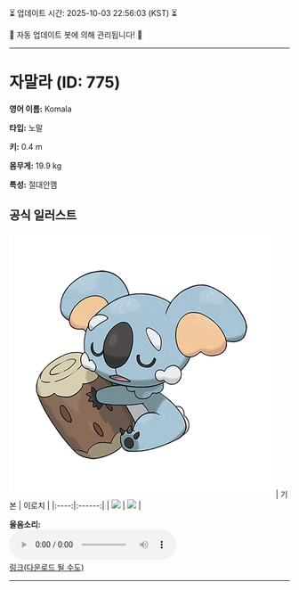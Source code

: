 
⏳ 업데이트 시간: 2025-10-03 22:56:03 (KST) ⏳

🤖 자동 업데이트 봇에 의해 관리됩니다! 🤖

---

# 자말라 (ID: 775)
**영어 이름:** Komala

**타입:** 노말

**키:** 0.4 m

**몸무게:** 19.9 kg

**특성:** 절대안깸

## 공식 일러스트
![](https://raw.githubusercontent.com/PokeAPI/sprites/master/sprites/pokemon/other/official-artwork/775.png)
| 기본 | 이로치 |
|:----:|:------:|
| <img src="http://play.pokemonshowdown.com/sprites/ani/komala.gif" width="200"> | <img src="http://play.pokemonshowdown.com/sprites/ani-shiny/komala.gif" width="200"> |

**울음소리:**<br><audio controls src="https://raw.githubusercontent.com/PokeAPI/cries/main/cries/pokemon/latest/775.ogg"></audio><br> [링크(다운로드 될 수도)](https://raw.githubusercontent.com/PokeAPI/cries/main/cries/pokemon/latest/775.ogg)


---
